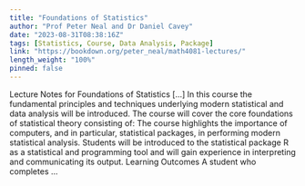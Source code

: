 ```yaml
---
title: "Foundations of Statistics"
author: "Prof Peter Neal and Dr Daniel Cavey"
date: "2023-08-31T08:38:16Z"
tags: [Statistics, Course, Data Analysis, Package]
link: "https://bookdown.org/peter_neal/math4081-lectures/"
length_weight: "100%"
pinned: false
---
```


Lecture Notes for Foundations of Statistics [...] In this course the fundamental principles and techniques underlying modern statistical and data analysis will be introduced. The course will cover the core foundations of statistical theory consisting of: The course highlights the importance of computers, and in particular, statistical packages, in performing modern statistical analysis. Students will be introduced to the statistical package R as a statistical and programming tool and will gain experience in interpreting and communicating its output. Learning Outcomes A student who completes ...
